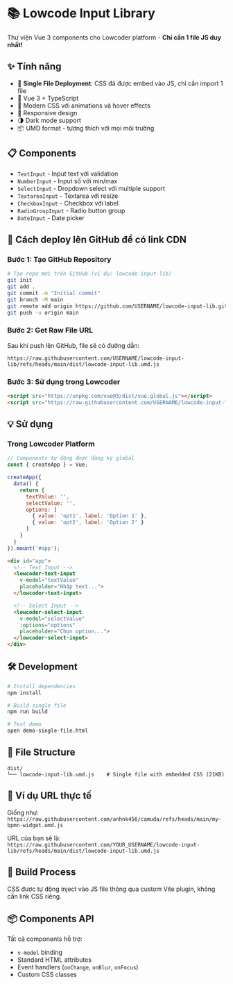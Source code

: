 # 📚 Lowcode Input Library

Thư viện Vue 3 components cho Lowcoder platform - **Chỉ cần 1 file JS duy nhất!**

## ✨ Tính năng

- 🎯 **Single File Deployment**: CSS đã được embed vào JS, chỉ cần import 1 file
- 🚀 Vue 3 + TypeScript
- 🎨 Modern CSS với animations và hover effects  
- 📱 Responsive design
- 🌗 Dark mode support
- 📦 UMD format - tương thích với mọi môi trường

## 📋 Components

- `TextInput` - Input text với validation
- `NumberInput` - Input số với min/max
- `SelectInput` - Dropdown select với multiple support
- `TextareaInput` - Textarea với resize
- `CheckboxInput` - Checkbox với label
- `RadioGroupInput` - Radio button group
- `DateInput` - Date picker

## 🚀 Cách deploy lên GitHub để có link CDN

### Bước 1: Tạo GitHub Repository
```bash
# Tạo repo mới trên GitHub (ví dụ: lowcode-input-lib)
git init
git add .
git commit -m "Initial commit"
git branch -M main
git remote add origin https://github.com/USERNAME/lowcode-input-lib.git
git push -u origin main
```

### Bước 2: Get Raw File URL
Sau khi push lên GitHub, file sẽ có đường dẫn:
```
https://raw.githubusercontent.com/USERNAME/lowcode-input-lib/refs/heads/main/dist/lowcode-input-lib.umd.js
```

### Bước 3: Sử dụng trong Lowcoder
```html
<script src="https://unpkg.com/vue@3/dist/vue.global.js"></script>
<script src="https://raw.githubusercontent.com/USERNAME/lowcode-input-lib/refs/heads/main/dist/lowcode-input-lib.umd.js"></script>
```

## 💡 Sử dụng

### Trong Lowcoder Platform
```javascript
// Components tự động được đăng ký global
const { createApp } = Vue;

createApp({
  data() {
    return {
      textValue: '',
      selectValue: '',
      options: [
        { value: 'opt1', label: 'Option 1' },
        { value: 'opt2', label: 'Option 2' }
      ]
    }
  }
}).mount('#app');
```

```html
<div id="app">
  <!-- Text Input -->
  <lowcoder-text-input 
    v-model="textValue" 
    placeholder="Nhập text...">
  </lowcoder-text-input>

  <!-- Select Input -->
  <lowcoder-select-input 
    v-model="selectValue" 
    :options="options"
    placeholder="Chọn option...">
  </lowcoder-select-input>
</div>
```

## 🛠️ Development

```bash
# Install dependencies
npm install

# Build single file
npm run build

# Test demo
open demo-single-file.html
```

## 📁 File Structure

```
dist/
└── lowcode-input-lib.umd.js    # Single file with embedded CSS (21KB)
```

## 🎯 Ví dụ URL thực tế
Giống như: `https://raw.githubusercontent.com/anhnk456/camuda/refs/heads/main/my-bpmn-widget.umd.js`

URL của bạn sẽ là: `https://raw.githubusercontent.com/YOUR_USERNAME/lowcode-input-lib/refs/heads/main/dist/lowcode-input-lib.umd.js`

## 🔧 Build Process

CSS được tự động inject vào JS file thông qua custom Vite plugin, không cần link CSS riêng.

## 📦 Components API

Tất cả components hỗ trợ:
- `v-model` binding
- Standard HTML attributes
- Event handlers (`onChange`, `onBlur`, `onFocus`)
- Custom CSS classes
